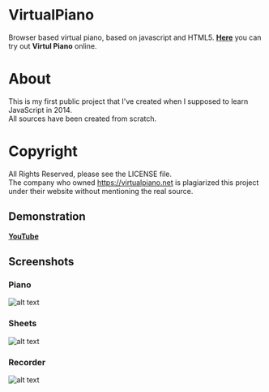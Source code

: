 # VirtualPiano
Browser based virtual piano, based on javascript and HTML5.
[**Here**](http://otanim.github.io/virtual-piano/) you can try out **Virtul Piano** online.

# About
This is my first public project that I've created when I supposed to learn JavaScript in 2014.  
All sources have been created from scratch.

# Copyright
All Rights Reserved, please see the LICENSE file.  
The company who owned https://virtualpiano.net is plagiarized this project under their website without mentioning the real source.

## Demonstration
[**YouTube**](https://www.youtube.com/watch?v=jFusXg5g1Gw)

## Screenshots
### Piano
![alt text](https://raw.githubusercontent.com/ArmanYeghiazaryan/VirtualPiano/master/screenshots/piano.gif "Piano")
### Sheets
![alt text](https://raw.githubusercontent.com/ArmanYeghiazaryan/VirtualPiano/master/screenshots/sheets.gif "Sheets")
### Recorder
![alt text](https://raw.githubusercontent.com/ArmanYeghiazaryan/VirtualPiano/master/screenshots/recorder.gif "Recorder")
